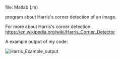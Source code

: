 file: Matlab (.m)

program about Harris's corner detection of an image.

For more about Harris's corner detection: https://en.wikipedia.org/wiki/Harris_Corner_Detector

A example output of my code:

![Harris_Example_output](https://user-images.githubusercontent.com/55738449/107328335-85399600-6ae9-11eb-8e7e-2dfe47df0531.png)
